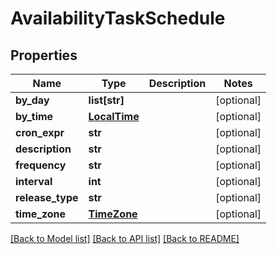 # AvailabilityTaskSchedule

## Properties
Name | Type | Description | Notes
------------ | ------------- | ------------- | -------------
**by_day** | **list[str]** |  | [optional] 
**by_time** | [**LocalTime**](LocalTime.md) |  | [optional] 
**cron_expr** | **str** |  | [optional] 
**description** | **str** |  | [optional] 
**frequency** | **str** |  | [optional] 
**interval** | **int** |  | [optional] 
**release_type** | **str** |  | [optional] 
**time_zone** | [**TimeZone**](TimeZone.md) |  | [optional] 

[[Back to Model list]](../README.md#documentation-for-models) [[Back to API list]](../README.md#documentation-for-api-endpoints) [[Back to README]](../README.md)


